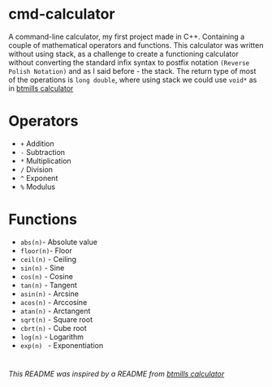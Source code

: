 # cmd-calculator

A command-line calculator, my first project made in C++. Containing a couple of mathematical operators and functions. This calculator was written without using stack, as a challenge to create a functioning calculator without converting the standard infix syntax to postfix notation `(Reverse Polish Notation)` and as I said before - the stack. The return type of most of the operations is `long double`, where using stack we could use `void*` as in [btmills calculator](https://github.com/btmills/calculator)

# Operators

* `+` Addition
* `-` Subtraction
* `*` Multiplication
* `/` Division
* `^` Exponent
* `%` Modulus

# Functions

* `abs(n)`- Absolute value
* `floor(n)`- Floor
* `ceil(n)` - Ceiling
* `sin(n)` - Sine
* `cos(n)` - Cosine
* `tan(n)` - Tangent
* `asin(n)` - Arcsine
* `acos(n)` - Arccosine
* `atan(n)` - Arctangent
* `sqrt(n)` - Square root
* `cbrt(n)` - Cube root
* `log(n)` - Logarithm
* `exp(n) ` - Exponentiation 
#
###### This README was inspired by a README from [btmills calculator](https://github.com/btmills/calculator)
